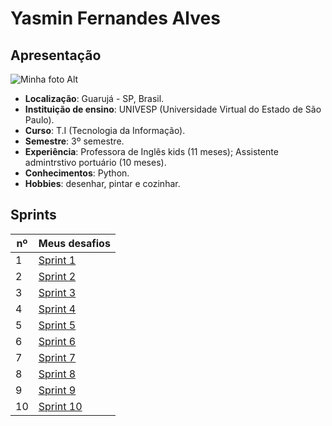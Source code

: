 
# Yasmin Fernandes Alves


## Apresentação

![Minha foto Alt](../trainee-repo-template/foto-perfil/foto%20perfil.jpg)

- **Localização**: Guarujá - SP, Brasil.
- **Instituição de ensino**: UNIVESP (Universidade Virtual do Estado de São Paulo).
- **Curso**: T.I (Tecnologia da Informação).
- **Semestre**: 3º semestre.
- **Experiência**: Professora de Inglês kids (11 meses); Assistente admintrstivo portuário (10 meses).
- **Conhecimentos**: Python.
- **Hobbies**: desenhar, pintar e cozinhar.



## Sprints  

| nº | Meus desafios |
|-------|---------|
| 1 | [Sprint 1](Sprint%201/README.md) |
| 2 | [Sprint 2](Sprint%202/README.md) |
| 3 | [Sprint 3](Sprint%203/README.md) |
| 4 | [Sprint 4](Sprint%204/README.md) | 
| 5 | [Sprint 5](Sprint%205/README.md) | 
| 6 | [Sprint 6](Sprint%206/README.md) | 
| 7 | [Sprint 7]() | 
| 8 | [Sprint 8]() | 
| 9 | [Sprint 9]() | 
| 10 | [Sprint 10]() | 
